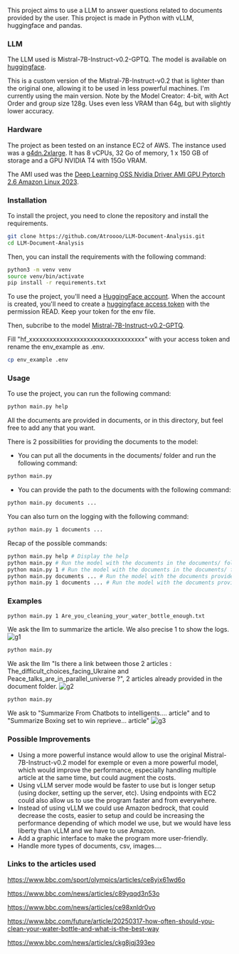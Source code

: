 This project aims to use a LLM to answer questions related to documents provided by the user. This project is made in Python with vLLM, huggingface and pandas.

### LLM
The LLM used is Mistral-7B-Instruct-v0.2-GPTQ. 
The model is available on [huggingface](https://huggingface.co/TheBloke/Mistral-7B-Instruct-v0.2-GPTQ). 

This is a custom version of the Mistral-7B-Instruct-v0.2 that is lighter than the original one, allowing it to be used in less powerful machines.
I'm currently using the main version. Note by the Model Creator: 4-bit, with Act Order and group size 128g. Uses even less VRAM than 64g, but with slightly lower accuracy.

### Hardware
The project as been tested on an instance EC2 of AWS. 
The instance used was a [g4dn.2xlarge](https://aws.amazon.com/ec2/instance-types/g4/). 
It has 8 vCPUs, 32 Go of memory, 1 x 150 GB of storage and a GPU NVIDIA T4 with 15Go VRAM.

The AMI used was the [Deep Learning OSS Nvidia Driver AMI GPU Pytorch 2.6 Amazon Linux 2023](https://aws.amazon.com/releasenotes/aws-deep-learning-ami-gpu-pytorch-2-6-amazon-linux-2023/).

### Installation
To install the project, you need to clone the repository and install the requirements. 
```bash
git clone https://github.com/Atroooo/LLM-Document-Analysis.git
cd LLM-Document-Analysis
```
    
Then, you can install the requirements with the following command:
```bash
python3 -m venv venv
source venv/bin/activate
pip install -r requirements.txt
```

To use the project, you'll need a [HuggingFace account](https://huggingface.co/join). When the account is created, you'll need to create a [huggingface access token](https://huggingface.co/docs/hub/security-tokens) with the permission READ. 
Keep your token for the env file.

Then, subcribe to the model [Mistral-7B-Instruct-v0.2-GPTQ](https://huggingface.co/TheBloke/Mistral-7B-Instruct-v0.2-GPTQ).

Fill "hf_xxxxxxxxxxxxxxxxxxxxxxxxxxxxxxxxxx" with your access token and rename the env_example as .env.
```bash
cp env_example .env
```

### Usage
To use the project, you can run the following command: 
```bash
python main.py help
```

All the documents are provided in documents, or in this directory, but feel free to add any that you want.

There is 2 possibilities for providing the documents to the model:
- You can put all the documents in the documents/ folder and run the following command:
```bash
python main.py
```
- You can provide the path to the documents with the following command:
```bash
python main.py documents ...
```

You can also turn on the logging with the following command:
```bash
python main.py 1 documents ...
```

Recap of the possible commands:
```bash
python main.py help # Display the help
python main.py # Run the model with the documents in the documents/ folder
python main.py 1 # Run the model with the documents in the documents/ folder and turn on the logging
python main.py documents ... # Run the model with the documents provided
python main.py 1 documents ... # Run the model with the documents provided and turn on the logging
```

### Examples
```bash
python main.py 1 Are_you_cleaning_your_water_bottle_enough.txt
```
We ask the llm to summarize the article. We also precise 1 to show the logs.
![g1](https://github.com/user-attachments/assets/67b71a4e-db35-4996-a86d-481005d47776)

```bash
python main.py
```
We ask the llm "Is there a link between those 2 articles : The_difficult_choices_facing_Ukraine and Peace_talks_are_in_parallel_universe ?", 2 articles already provided in the document folder.
![g2](https://github.com/user-attachments/assets/ff2e6963-d2df-43b3-9a1f-eef2a61860bf)

```bash
python main.py
```
We ask to "Summarize From Chatbots to intelligents.... article" and to "Summarize Boxing set to win reprieve... article"
![g3](https://github.com/user-attachments/assets/3d16f607-d791-4d67-b76d-6c5524dd0ff5)


### Possible Improvements

- Using a more powerful instance would allow to use the original Mistral-7B-Instruct-v0.2 model for exemple or even a more powerful model, which would improve the performance, especially handling multiple article at the same time, but could augment the costs.
- Using vLLM server mode would be faster to use but is longer setup (using docker, setting up the server, etc). Using endpoints with EC2 could also allow us to use the program faster and from everywhere.
- Instead of using vLLM we could use Amazon bedrock, that could decrease the costs, easier to setup and could be increasing the performance depending of which model we use, but we would have less liberty than vLLM and we have to use Amazon.
- Add a graphic interface to make the program more user-friendly.
- Handle more types of documents, csv, images....

### Links to the articles used
https://www.bbc.com/sport/olympics/articles/ce8yjx61wd6o

https://www.bbc.com/news/articles/c89yqqd3n53o

https://www.bbc.com/news/articles/ce98xnldr0vo

https://www.bbc.com/future/article/20250317-how-often-should-you-clean-your-water-bottle-and-what-is-the-best-way

https://www.bbc.com/news/articles/ckg8jqj393eo